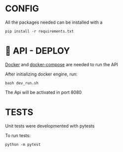 # CONFIG
All the packages needed can be installed with a 

```pip install -r requirements.txt```

# 🚀 API - DEPLOY
[Docker](https://www.docker.com) and [docker-compose](https://docs.docker.com/compose/) are needed to run the API

After initializing docker engine, run:


```bash dev_run.sh```

The Api will be activated in port 8080
# TESTS
Unit tests were developmented with pytests

To run tests:

```python -m pytest```
